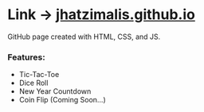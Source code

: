 # Link -> [jhatzimalis.github.io](https://jhatzimalis.github.io/)
GitHub page created with HTML, CSS, and JS.
### Features:
- Tic-Tac-Toe
- Dice Roll
- New Year Countdown
- Coin Flip (Coming Soon...)
